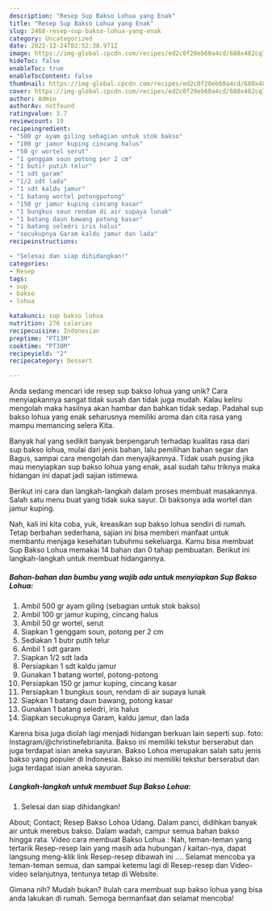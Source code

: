 ```yaml
---
description: "Resep Sup Bakso Lohua yang Enak"
title: "Resep Sup Bakso Lohua yang Enak"
slug: 2468-resep-sup-bakso-lohua-yang-enak
category: Uncategorized
date: 2022-12-24T02:52:38.971Z
image: https://img-global.cpcdn.com/recipes/ed2c0f20eb60a4cd/680x482cq70/sup-bakso-lohua-foto-resep-utama.jpg
hideToc: false
enableToc: true
enableTocContent: false
thumbnail: https://img-global.cpcdn.com/recipes/ed2c0f20eb60a4cd/680x482cq70/sup-bakso-lohua-foto-resep-utama.jpg
cover: https://img-global.cpcdn.com/recipes/ed2c0f20eb60a4cd/680x482cq70/sup-bakso-lohua-foto-resep-utama.jpg
author: Admin
authorAv: notfound
ratingvalue: 3.7
reviewcount: 19
recipeingredient:
- "500 gr ayam giling sebagian untuk stok bakso"
- "100 gr jamur kuping cincang halus"
- "50 gr wortel serut"
- "1 genggam soun potong per 2 cm"
- "1 butir putih telur"
- "1 sdt garam"
- "1/2 sdt lada"
- "1 sdt kaldu jamur"
- "1 batang wortel potongpotong"
- "150 gr jamur kuping cincang kasar"
- "1 bungkus soun rendam di air supaya lunak"
- "1 batang daun bawang potong kasar"
- "1 batang seledri iris halus"
- "secukupnya Garam kaldu jamur dan lada"
recipeinstructions:

- "Selesai dan siap dihidangkan!"
categories:
- Resep
tags:
- sup
- bakso
- lohua

katakunci: sup bakso lohua 
nutrition: 276 calories
recipecuisine: Indonesian
preptime: "PT13M"
cooktime: "PT38M"
recipeyield: "2"
recipecategory: Dessert

---
```





Anda sedang mencari ide resep sup bakso lohua yang unik? Cara menyiapkannya sangat tidak susah dan tidak juga mudah. Kalau keliru mengolah maka hasilnya akan hambar dan bahkan tidak sedap. Padahal sup bakso lohua yang enak seharusnya memiliki aroma dan cita rasa yang mampu memancing selera Kita.





Banyak hal yang sedikit banyak berpengaruh terhadap kualitas rasa dari sup bakso lohua, mulai dari jenis bahan, lalu pemilihan bahan segar dan Bagus, sampai cara mengolah dan menyajikannya. Tidak usah pusing jika mau menyiapkan sup bakso lohua yang enak,      asal sudah tahu triknya maka hidangan ini dapat jadi sajian istimewa.














Berikut ini cara dan langkah-langkah dalam proses membuat masakannya. Salah satu menu buat yang tidak suka sayur. Di baksonya ada wortel dan jamur kuping.






Nah, kali ini kita coba, yuk, kreasikan sup bakso lohua sendiri di rumah. Tetap berbahan sederhana, sajian ini bisa memberi manfaat untuk membantu menjaga kesehatan tubuhmu sekeluarga. Kamu bisa membuat Sup Bakso Lohua memakai 14 bahan dan 0 tahap pembuatan. Berikut ini langkah-langkah untuk membuat hidangannya.

<!--inarticleads1-->

##### Bahan-bahan dan bumbu yang wajib ada untuk menyiapkan Sup Bakso Lohua:

1. Ambil 500 gr ayam giling (sebagian untuk stok bakso)
1. Ambil 100 gr jamur kuping, cincang halus
1. Ambil 50 gr wortel, serut
1. Siapkan 1 genggam soun, potong per 2 cm
1. Sediakan 1 butir putih telur
1. Ambil 1 sdt garam
1. Siapkan 1/2 sdt lada
1. Persiapkan 1 sdt kaldu jamur
1. Gunakan 1 batang wortel, potong-potong
1. Persiapkan 150 gr jamur kuping, cincang kasar
1. Persiapkan 1 bungkus soun, rendam di air supaya lunak
1. Siapkan 1 batang daun bawang, potong kasar
1. Gunakan 1 batang seledri, iris halus
1. Siapkan secukupnya Garam, kaldu jamur, dan lada


Karena bisa juga diolah lagi menjadi hidangan berkuan lain seperti sup. foto: Instagram/@christinefebrianita. Bakso ini memiliki tekstur berserabut dan juga terdapat isian aneka sayuran. Bakso Lohoa merupakan salah satu jenis bakso yang populer di Indonesia. Bakso ini memiliki tekstur berserabut dan juga terdapat isian aneka sayuran. 

<!--inarticleads2-->

##### Langkah-langkah untuk membuat Sup Bakso Lohua:


1. Selesai dan siap dihidangkan!

About; Contact; Resep Bakso Lohoa Udang. Dalam panci, didihkan banyak air untuk merebus bakso. Dalam wadah, campur semua bahan bakso hingga rata. Video cara membuat Bakso Lohua : Nah, teman-teman yang tertarik Resep-resep lain yang masih ada hubungan / kaitan-nya, dapat langsung meng-klik link Resep-resep dibawah ini …. Selamat mencoba ya teman-teman semua, dan sampai ketemu lagi di Resep-resep dan Video-video selanjutnya, tentunya tetap di Website. 

Gimana nih? Mudah bukan? Itulah cara membuat sup bakso lohua yang bisa anda lakukan di rumah. Semoga bermanfaat dan selamat mencoba!
